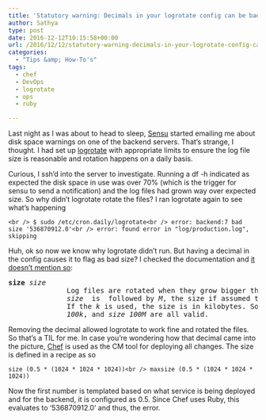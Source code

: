 ```yaml
---
title: 'Statutory warning: Decimals in your logrotate config can be bad for your server’s disk space'
author: Sathya
type: post
date: 2016-12-12T10:15:58+00:00
url: /2016/12/12/statutory-warning-decimals-in-your-logrotate-config-can-be-bad-for-your-servers-disk-space/
categories:
  - "Tips &amp; How-To's"
tags:
  - chef
  - DevOps
  - logrotate
  - ops
  - ruby

---
```

Last night as I was about to head to sleep, <a href="https://sensuapp.org/" target="_blank">Sensu</a> started emailing me about disk space warnings on one of the backend servers. That&#8217;s strange, I thought. I had set up <a href="https://github.com/logrotate/logrotate" target="_blank">logrotate</a> with appropriate limits to ensure the log file size is reasonable and rotation happens on a daily basis.

Curious, I ssh&#8217;d into the server to investigate. Running a df -h indicated as expected the disk space in use was over 70% (which is the trigger for sensu to send a notification) and the log files had grown way over expected size. So why didn&#8217;t logrotate rotate the files? I ran logrotate again to see what&#8217;s happening

`<br />
$ sudo /etc/cron.daily/logrotate<br />
error: backend:7 bad size '536870912.0'<br />
error: found error in "log/production.log", skipping`

Huh, ok so now we know why logrotate didn&#8217;t run. But having a decimal in the config causes it to flag as bad size? I checked the documentation and <a href="https://www.linuxcommand.org/man_pages/logrotate8.html" target="_blank">it doesn&#8217;t mention so</a>:

<pre><b>size</b> <i>size</i>
              Log files are rotated when they grow bigger then <i>size</i> bytes.  If
              <i>size</i>  is  followed by <i>M</i>, the size if assumed to be in megabytes.
              If the <i>k</i> is used, the size is in kilobytes. So  <b>size</b>  <b>100</b>,  <i>size</i>
              <i>100k</i>, and <i>size</i> <i>100M</i> are all valid.</pre>

Removing the decimal allowed logrotate to work fine and rotated the files. So that&#8217;s a TIL for me. In case you&#8217;re wondering how that decimal came into the picture, <a href="https://www.chef.io/" target="_blank">Chef</a> is used as the CM tool for deploying all changes. The size is defined in a recipe as so

`size (0.5 * (1024 * 1024 * 1024))<br />
maxsize (0.5 * (1024 * 1024 * 1024))`

Now the first number is templated based on what service is being deployed and for the backend, it is configured as 0.5. Since Chef uses Ruby, this evaluates to &#8216;536870912.0&#8217; and thus, the error.